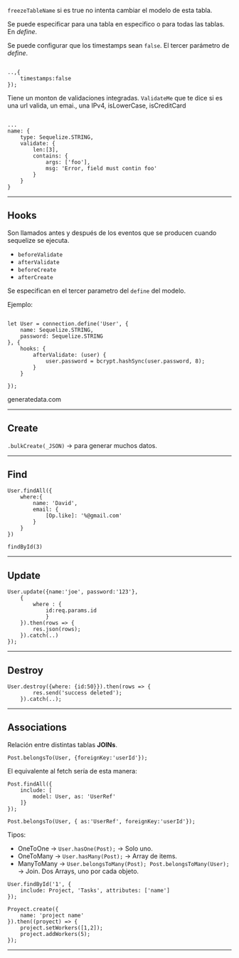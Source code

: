

`freezeTableName` si es true no intenta cambiar el modelo de esta tabla.

Se puede especificar para una tabla en especifico o para todas las tablas. En *define*.


Se puede configurar que los timestamps sean `false`. El tercer parámetro de *define*.

~~~

..,{
    timestamps:false
});

~~~

Tiene un monton de validaciones integradas. `ValidateMe` que te dice si es una url valida, un emai., una IPv4, isLowerCase, isCreditCard

~~~

...
name: {
    type: Sequelize.STRING,
    validate: {
        len:[3],
        contains: {
            args: ['foo'],
            msg: 'Error, field must contin foo'
        }
    }
}

~~~

---
## **Hooks**

Son llamados antes y después de los eventos que se producen cuando sequelize se ejecuta.

- `beforeValidate`
- `afterValidate`
- `beforeCreate`
- `afterCreate`

Se especifican en el tercer parametro del `define` del modelo.

Ejemplo:

~~~

let User = connection.define('User', {
    name: Sequelize.STRING,
    password: Sequelize.STRING
}, {
    hooks: {
        afterValidate: (user) {
            user.password = bcrypt.hashSync(user.password, 8);
        }
    }

});

~~~

generatedata.com

---
## **Create**

`.bulkCreate(_JSON)` -> para generar muchos datos.


---
## **Find**

~~~
User.findAll({
    where:{
        name: 'David',
        email: {
            [Op.like]: '%@gmail.com'
        }
    }
})

~~~


`findById(3)`


---
## **Update**

~~~
User.update({name:'joe', password:'123'},
    {
        where : {
            id:req.params.id
            }
    }).then(rows => {
        res.json(rows);
    }).catch(..)
});

~~~

---
## **Destroy**

~~~
User.destroy({where: {id:50}}).then(rows => {
        res.send('success deleted');
    }).catch(..);
~~~

---
## **Associations**

Relación entre distintas tablas **JOINs**.

`Post.belongsTo(User, {foreignKey:'userId'});`


El equivalente al fetch sería de esta manera:
~~~
Post.findAll({
    include: [
        model: User, as: 'UserRef'
    ]}
});
~~~

`Post.belongsTo(User, { as:'UserRef', foreignKey:'userId'});`

Tipos:
- OneToOne -> `User.hasOne(Post);` -> Solo uno.
- OneToMany -> `User.hasMany(Post);` -> Array de items.
- ManyToMany -> `User.belongsToMany(Post); Post.belongsToMany(User);` -> Join. Dos Arrays, uno por cada objeto.

~~~
User.findById('1', {
    include: Project, 'Tasks', attributes: ['name']
});

~~~


~~~
Proyect.create({
    name: 'project name'
}).then((proyect) => {
    project.setWorkers([1,2]);
    project.addWorkers(5);
});

~~~

---